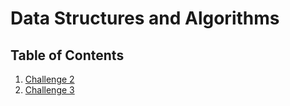 # Data Structures and Algorithms

## Table of Contents
1. [Challenge 2](Challenges/ArrayShift)
2. [Challenge 3](Challenges/BinarySearch)